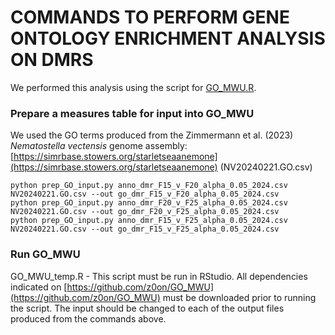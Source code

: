 # COMMANDS TO PERFORM GENE ONTOLOGY ENRICHMENT ANALYSIS ON DMRS
We performed this analysis using the script for [GO_MWU.R](https://github.com/z0on/GO_MWU).

### Prepare a measures table for input into GO_MWU
We used the GO terms produced from the Zimmermann et al. (2023) _Nematostella vectensis_ genome assembly: [https://simrbase.stowers.org/starletseaanemone](https://simrbase.stowers.org/starletseaanemone) (NV20240221.GO.csv)
```
python prep_GO_input.py anno_dmr_F15_v_F20_alpha_0.05_2024.csv NV20240221.GO.csv --out go_dmr_F15_v_F20_alpha_0.05_2024.csv
python prep_GO_input.py anno_dmr_F20_v_F25_alpha_0.05_2024.csv NV20240221.GO.csv --out go_dmr_F20_v_F25_alpha_0.05_2024.csv
python prep_GO_input.py anno_dmr_F15_v_F25_alpha_0.05_2024.csv NV20240221.GO.csv --out go_dmr_F15_v_F25_alpha_0.05_2024.csv
```

### Run GO_MWU
GO_MWU_temp.R - This script must be run in RStudio. All dependencies indicated on [https://github.com/z0on/GO_MWU](https://github.com/z0on/GO_MWU) must be downloaded prior to running the script. The input should be changed to each of the output files produced from the commands above.
